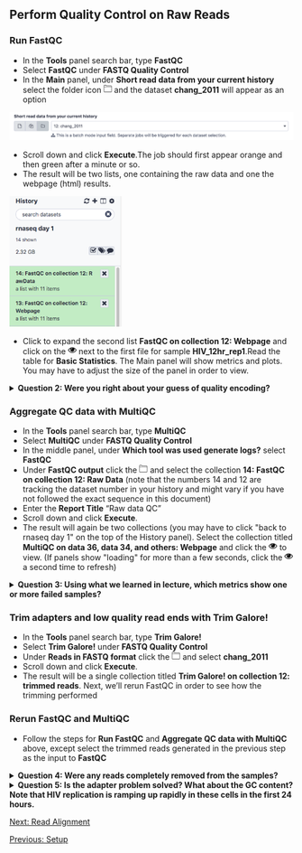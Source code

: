 ## Perform Quality Control on Raw Reads

### Run FastQC

- In the **Tools** panel search bar, type **FastQC**
- Select **FastQC** under **FASTQ Quality Control**
- In the **Main** panel, under **Short read data from your current history** select the folder icon <img src="../img/download.png" width="15"> and the dataset **chang_2011** will appear as an option

<img src="../img/fastqc1.png" width="700">

- Scroll down and click **Execute**.The job should first appear orange and then green after a minute or so.
- The result will be two lists, one containing the raw data and one the webpage (html) results.

<img src="../img/fastqc2.png" width="200">

- Click to expand the second list **FastQC on collection 12: Webpage** and click on the <img src="../img/eye.png" width="15"> next to the first file for sample **HIV_12hr_rep1**.Read the table for **Basic Statistics**. The Main panel will show metrics and plots. You may have to adjust the size of the panel in order to view.

<details>
<summary><b>Question 2: Were you right about your guess of quality encoding? </b></summary>
<br>
</details>


### Aggregate QC data with **MultiQC**
- In the **Tools** panel search bar, type **MultiQC**
- Select **MultiQC** under **FASTQ Quality Control**
- In the middle panel, under **Which tool was used generate logs?** select **FastQC**
- Under **FastQC output** click the <img src="../img/download.png" width="15"> and select the collection **14: FastQC on collection 12: Raw Data** (note that the numbers 14 and 12 are tracking the dataset number in your history and might vary if you have not followed the exact sequence in this document)
- Enter the **Report Title** “Raw data QC”
- Scroll down and click **Execute**.
- The result will again be two collections (you may have to click "back to rnaseq day 1" on the top of the History panel). Select the collection titled **MultiQC on data 36, data 34, and others: Webpage** and click the <img src="../img/eye.png" width="15"> to view. (If panels show "loading" for more than a few seconds, click the <img src="../img/eye.png" width="15"> a second time to refresh)

<details>
<summary><b>Question 3: Using what we learned in lecture, which metrics show one or more failed samples?</b></summary>
<br>
</details>

### Trim adapters and low quality read ends with Trim Galore!
- In the **Tools** panel search bar, type **Trim Galore!**
- Select **Trim Galore!** under **FASTQ Quality Control**
- Under **Reads in FASTQ format** click the <img src="../img/download.png" width="15"> and select **chang_2011**
- Scroll down and click **Execute**.
- The result will be a single collection titled **Trim Galore! on collection 12: trimmed reads**. Next, we’ll rerun FastQC in order to see how the trimming performed

### Rerun FastQC and MultiQC
- Follow the steps for **Run FastQC** and **Aggregate QC data with MultiQC** above, except select the trimmed reads generated in the previous step as the input to **FastQC**

<details>
<summary><b>Question 4: Were any reads completely removed from the samples?</b></summary>
<br>
</details>

<details>
<summary><b>Question 5: Is the adapter problem solved? What about the GC content? Note that HIV replication is ramping up rapidly in these cells in the first 24 hours.</b></summary>
<br>
</details>


[Next: Read Alignment](03_Read_alignment.md)

[Previous: Setup](01_Introduction_and_Setup.md)
